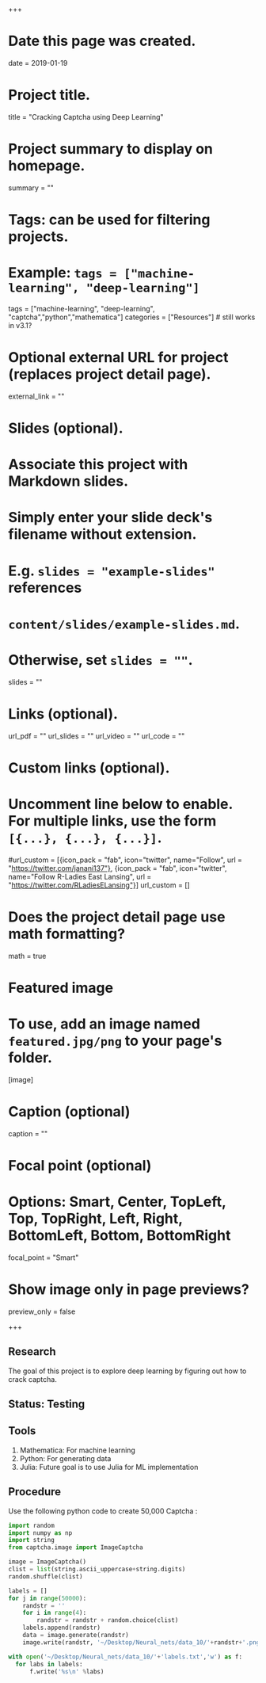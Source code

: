 +++
# Date this page was created.
date = 2019-01-19

# Project title.
title = "Cracking Captcha using Deep Learning"

# Project summary to display on homepage.
summary = ""

# Tags: can be used for filtering projects.
# Example: `tags = ["machine-learning", "deep-learning"]`
tags = ["machine-learning", "deep-learning", "captcha","python","mathematica"]
categories = ["Resources"] # still works in v3.1?

# Optional external URL for project (replaces project detail page).
external_link = ""

# Slides (optional).
#   Associate this project with Markdown slides.
#   Simply enter your slide deck's filename without extension.
#   E.g. `slides = "example-slides"` references
#   `content/slides/example-slides.md`.
#   Otherwise, set `slides = ""`.
slides = ""

# Links (optional).
url_pdf = ""
url_slides = ""
url_video = ""
url_code = ""

# Custom links (optional).
# Uncomment line below to enable. For multiple links, use the form `[{...}, {...}, {...}]`.
#url_custom = [{icon_pack = "fab", icon="twitter", name="Follow", url = "https://twitter.com/janani137"}, {icon_pack = "fab", icon="twitter", name="Follow R-Ladies East Lansing", url = "https://twitter.com/RLadiesELansing"}]
url_custom = []
# Does the project detail page use math formatting?
math = true

# Featured image
# To use, add an image named `featured.jpg/png` to your page's folder.
[image]
  # Caption (optional)
  caption = ""

  # Focal point (optional)
  # Options: Smart, Center, TopLeft, Top, TopRight, Left, Right, BottomLeft, Bottom, BottomRight
  focal_point = "Smart"

  # Show image only in page previews?
  preview_only = false

+++
## Research
The goal of this project is to explore deep learning by figuring out how to crack captcha.

## Status: Testing

## Tools
1. Mathematica: For machine learning
2. Python: For generating data
3. Julia: Future goal is to use Julia for ML implementation

## Procedure
Use the following python code to create 50,000 Captcha :
```python
import random
import numpy as np
import string
from captcha.image import ImageCaptcha

image = ImageCaptcha()
clist = list(string.ascii_uppercase+string.digits)
random.shuffle(clist)

labels = []
for j in range(50000):
    randstr = ''
    for i in range(4):
        randstr = randstr + random.choice(clist)
    labels.append(randstr)
    data = image.generate(randstr)
    image.write(randstr, '~/Desktop/Neural_nets/data_10/'+randstr+'.png')

with open('~/Desktop/Neural_nets/data_10/'+'labels.txt','w') as f:
  for labs in labels:
      f.write('%s\n' %labs)
```

